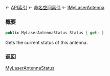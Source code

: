 ← [API索引](Api-Index) ← [命名空间索引](Namespace-Index) ← [IMyLaserAntenna](Sandbox.ModAPI.Ingame.IMyLaserAntenna)

### 概要

```csharp
public MyLaserAntennaStatus Status { get; }
```

Gets the current status of this antenna.

### 返回

[MyLaserAntennaStatus](Sandbox.ModAPI.Ingame.MyLaserAntennaStatus)

